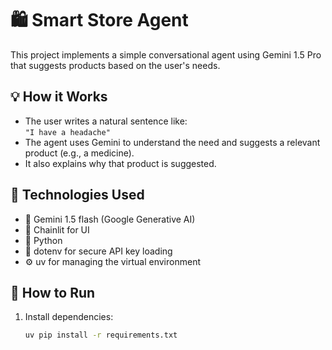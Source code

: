 # 🛍️ Smart Store Agent

This project implements a simple conversational agent using Gemini 1.5 Pro that suggests products based on the user's needs.

## 💡 How it Works

- The user writes a natural sentence like:  
  `"I have a headache"`  
- The agent uses Gemini to understand the need and suggests a relevant product (e.g., a medicine).
- It also explains why that product is suggested.

## 🚀 Technologies Used

- 🧠 Gemini 1.5 flash (Google Generative AI)
- 💬 Chainlit for UI
- 🐍 Python
- 🔐 dotenv for secure API key loading
- ⚙️ uv for managing the virtual environment

## 🔧 How to Run

1. Install dependencies:
   ```bash
   uv pip install -r requirements.txt
